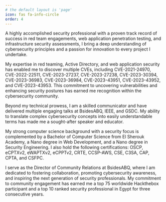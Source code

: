 ```yaml
---
# the default layout is 'page'
icon: fas fa-info-circle
order: 4
---
```


<p>
A highly accomplished security professional with a proven track record of success in red team engagements, web application penetration testing, and infrastructure security assessments, I bring a deep understanding of cybersecurity principles and a passion for innovation to every project I undertake.</p>

<p>My expertise in red teaming, Active Directory, and web application security has enabled me to discover multiple CVEs, including CVE-2021-24970, CVE-2022-22511, CVE-2023-27237, CVE-2023-27238, CVE-2023-30394, CVE-2023-36983, CVE-2023-36984, CVE-2023-43951, CVE-2023-43952, and CVE-2023-43953. This commitment to uncovering vulnerabilities and enhancing security postures has earned me recognition within the cybersecurity community.</p>

<p>Beyond my technical prowess, I am a skilled communicator and have delivered multiple engaging talks at BsidesABQ, IEEE, and GSDC. My ability to translate complex cybersecurity concepts into easily understandable terms has made me a sought-after speaker and educator.</p>

<p>My strong computer science background with a security focus is complemented by a Bachelor of Computer Science from El Sherouk Academy, a Nano degree in Web Development, and a Nano degree in Security Engineering. I also hold the following certifications: OSCP, eCPTXv2, eWAPTXv2, eCPPTv2, CRTE, CCSP-AWS, CSE, C3SA, CAP, CPTA, and CSFPC.</p>

<p>I serve as the Director of Community Relations at BsidesABQ, where I am dedicated to fostering collaboration, promoting cybersecurity awareness, and inspiring the next generation of security professionals. My commitment to community engagement has earned me a top 75 worldwide Hackthebox participant and a top 10 ranked security professional in Egypt for three consecutive years.</p>

